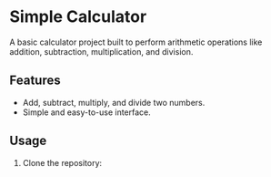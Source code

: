 
# Simple Calculator

A basic calculator project built to perform arithmetic operations like addition, subtraction, multiplication, and division.

## Features
- Add, subtract, multiply, and divide two numbers.
- Simple and easy-to-use interface.

## Usage
1. Clone the repository:
